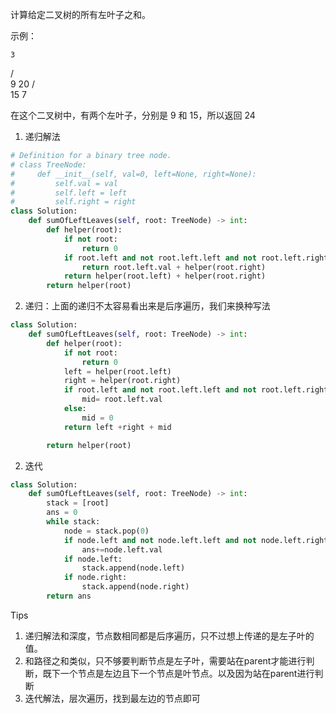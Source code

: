 计算给定二叉树的所有左叶子之和。

示例：

    3
   / \
  9  20
    /  \
   15   7

在这个二叉树中，有两个左叶子，分别是 9 和 15，所以返回 24

1. 递归解法

```python
# Definition for a binary tree node.
# class TreeNode:
#     def __init__(self, val=0, left=None, right=None):
#         self.val = val
#         self.left = left
#         self.right = right
class Solution:
    def sumOfLeftLeaves(self, root: TreeNode) -> int:
        def helper(root):
            if not root:
                return 0 
            if root.left and not root.left.left and not root.left.right:
                return root.left.val + helper(root.right)
            return helper(root.left) + helper(root.right)
        return helper(root)
```



2. 递归：上面的递归不太容易看出来是后序遍历，我们来换种写法

```python
class Solution:
    def sumOfLeftLeaves(self, root: TreeNode) -> int:
        def helper(root):
            if not root:
                return 0 
            left = helper(root.left)
            right = helper(root.right)
            if root.left and not root.left.left and not root.left.right:
                mid= root.left.val 
            else:
                mid = 0
            return left +right + mid

        return helper(root)
```



2. 迭代

```python
class Solution:
    def sumOfLeftLeaves(self, root: TreeNode) -> int:
        stack = [root]
        ans = 0 
        while stack:
            node = stack.pop(0)
            if node.left and not node.left.left and not node.left.right:
                ans+=node.left.val
            if node.left:
                stack.append(node.left)
            if node.right:
                stack.append(node.right)
        return ans 
```



Tips

1. 递归解法和深度，节点数相同都是后序遍历，只不过想上传递的是左子叶的值。
2. 和路径之和类似，只不够要判断节点是左子叶，需要站在parent才能进行判断，既下一个节点是左边且下一个节点是叶节点。以及因为站在parent进行判断
3. 迭代解法，层次遍历，找到最左边的节点即可